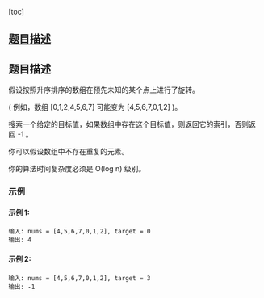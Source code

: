 [toc]

## [题目描述](https://leetcode-cn.com/problems/search-in-rotated-sorted-array/)

## 题目描述

假设按照升序排序的数组在预先未知的某个点上进行了旋转。

( 例如，数组 [0,1,2,4,5,6,7] 可能变为 [4,5,6,7,0,1,2] )。

搜索一个给定的目标值，如果数组中存在这个目标值，则返回它的索引，否则返回 -1 。

你可以假设数组中不存在重复的元素。

你的算法时间复杂度必须是 O(log n) 级别。

### 示例 

#### 示例 1:
```text
输入: nums = [4,5,6,7,0,1,2], target = 0
输出: 4
```
#### 示例 2:
```text
输入: nums = [4,5,6,7,0,1,2], target = 3
输出: -1
```


